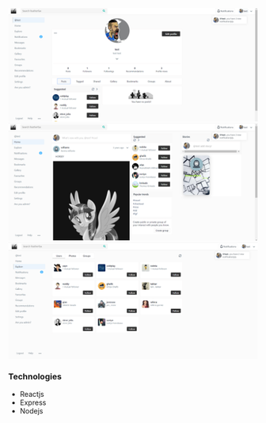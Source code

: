 <div align="center">
  <img alt="Demo" src="https://raw.githubusercontent.com/Ik-williams/Portfolio/main/src/Assets/Projects/FFBioPage.png" />
</div>

<div align="center">
  <img alt="Demo" src="https://raw.githubusercontent.com/Ik-williams/Portfolio/main/src/Assets/Projects/FFHome.png" />
</div>

<div align="center">
  <img alt="Demo" src="https://raw.githubusercontent.com/Ik-williams/Portfolio/main/src/Assets/Projects/FFExplorePage.png" />
</div>

### Technologies
<ul>
    <li>Reactjs</li>
    <li>Express</li>
    <li>Nodejs</li>
</ul>
